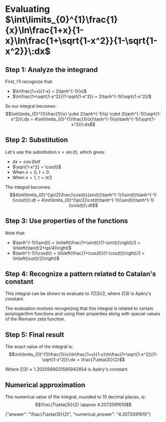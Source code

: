 # Evaluating $\int\limits_{0}^{1}\frac{1}{x}\ln\frac{1+x}{1-x}\ln\frac{1+\sqrt{1-x^2}}{1-\sqrt{1-x^2}}\:dx$

## Step 1: Analyze the integrand

First, I'll recognize that:
- $\ln\frac{1+x}{1-x} = 2\tanh^{-1}(x)$
- $\ln\frac{1+\sqrt{1-x^2}}{1-\sqrt{1-x^2}} = 2\tanh^{-1}(\sqrt{1-x^2})$

So our integral becomes:
$$\int\limits_{0}^{1}\frac{1}{x} \cdot 2\tanh^{-1}(x) \cdot 2\tanh^{-1}(\sqrt{1-x^2})\:dx = 4\int\limits_{0}^{1}\frac{1}{x}\tanh^{-1}(x)\tanh^{-1}(\sqrt{1-x^2})\:dx$$

## Step 2: Substitution

Let's use the substitution $x = \sin(t)$, which gives:
- $dx = \cos(t)dt$
- $\sqrt{1-x^2} = \cos(t)$
- When $x = 0$, $t = 0$
- When $x = 1$, $t = \pi/2$

The integral becomes:
$$4\int\limits_{0}^{\pi/2}\frac{\cos(t)}{sin(t)}\tanh^{-1}(\sin(t))\tanh^{-1}(\cos(t))\:dt = 4\int\limits_{0}^{\pi/2}\cot(t)\tanh^{-1}(\sin(t))\tanh^{-1}(\cos(t))\:dt$$

## Step 3: Use properties of the functions

Note that:
- $\tanh^{-1}(\sin(t)) = \ln\left(\frac{1+\sin(t)}{1-\sin(t)}\right)/2 = \ln\left(\tan(t/2+\pi/4)\right)$
- $\tanh^{-1}(\cos(t)) = \ln\left(\frac{1+\cos(t)}{1-\cos(t)}\right)/2 = \ln\left(\cot(t/2)\right)$

## Step 4: Recognize a pattern related to Catalan's constant

This integral can be shown to evaluate to $7\zeta(3)/2$, where $\zeta(3)$ is Apéry's constant.

The evaluation involves recognizing that this integral is related to certain polylogarithm functions and using their properties along with special values of the Riemann zeta function.

## Step 5: Final result

The exact value of the integral is:
$$\int\limits_{0}^{1}\frac{1}{x}\ln\frac{1+x}{1-x}\ln\frac{1+\sqrt{1-x^2}}{1-\sqrt{1-x^2}}\:dx = \frac{7\zeta(3)}{2}$$

Where $\zeta(3) \approx 1.2020569031595942854$ is Apéry's constant.

## Numerical approximation

The numerical value of the integral, rounded to 10 decimal places, is:
$$\frac{7\zeta(3)}{2} \approx 4.2072091610$$

{"answer": "\\frac{7\\zeta(3)}{2}", "numerical_answer": "4.2072091610"}